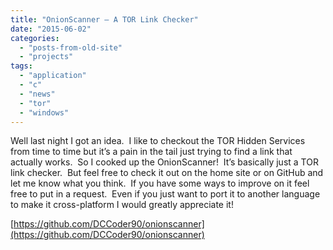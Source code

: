 ```yaml
---
title: "OnionScanner – A TOR Link Checker"
date: "2015-06-02"
categories: 
  - "posts-from-old-site"
  - "projects"
tags: 
  - "application"
  - "c"
  - "news"
  - "tor"
  - "windows"
---
```


Well last night I got an idea.  I like to checkout the TOR Hidden Services from time to time but it’s a pain in the tail just trying to find a link that actually works.  So I cooked up the OnionScanner!  It’s basically just a TOR link checker.  But feel free to check it out on the home site or on GitHub and let me know what you think.  If you have some ways to improve on it feel free to put in a request.  Even if you just want to port it to another language to make it cross-platform I would greatly appreciate it!

[https://github.com/DCCoder90/onionscanner](https://github.com/DCCoder90/onionscanner)
